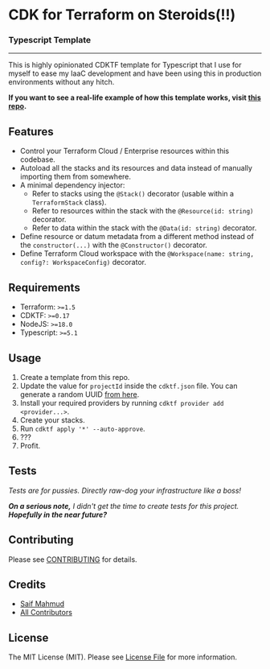 # CDK for Terraform on Steroids(!!)
### Typescript Template

---

This is highly opinionated CDKTF template for Typescript that I use for myself to
ease my IaaC development and have been using this in production environments without any hitch.

**If you want to see a real-life example of how this template works,
visit [this repo](https://github.com/sikhlana/terraform).**


## Features

- Control your Terraform Cloud / Enterprise resources within this codebase.
- Autoload all the stacks and its resources and data instead of manually importing them from somewhere. 
- A minimal dependency injector:
  - Refer to stacks using the `@Stack()` decorator (usable within a `TerraformStack` class).
  - Refer to resources within the stack with the `@Resource(id: string)` decorator.
  - Refer to data within the stack with the `@Data(id: string)` decorator.
- Define resource or datum metadata from a different method instead of the `constructor(...)` with the `@Constructor()` decorator.
- Define Terraform Cloud workspace with the `@Workspace(name: string, config?: WorkspaceConfig)` decorator.


## Requirements
- Terraform: `>=1.5`
- CDKTF: `>=0.17`
- NodeJS: `>=18.0`
- Typescript: `>=5.1`


## Usage

1. Create a template from this repo.
2. Update the value for `projectId` inside the `cdktf.json` file. You can generate a random UUID [from here](https://www.uuidgenerator.net/version4).
3. Install your required providers by running `cdktf provider add <provider...>`.
4. Create your stacks.
5. Run `cdktf apply '*' --auto-approve`.
6. ???
7. Profit.


## Tests

_Tests are for pussies. Directly raw-dog your infrastructure like a boss!_

*__On a serious note,__ I didn't get the time to create tests for this project.<br>
__Hopefully in the near future?__*


## Contributing

Please see [CONTRIBUTING](CONTRIBUTING.md) for details.

## Credits

- [Saif Mahmud](https://github.com/sikhlana)
- [All Contributors](../../contributors)

## License

The MIT License (MIT). Please see [License File](LICENSE) for more information.
